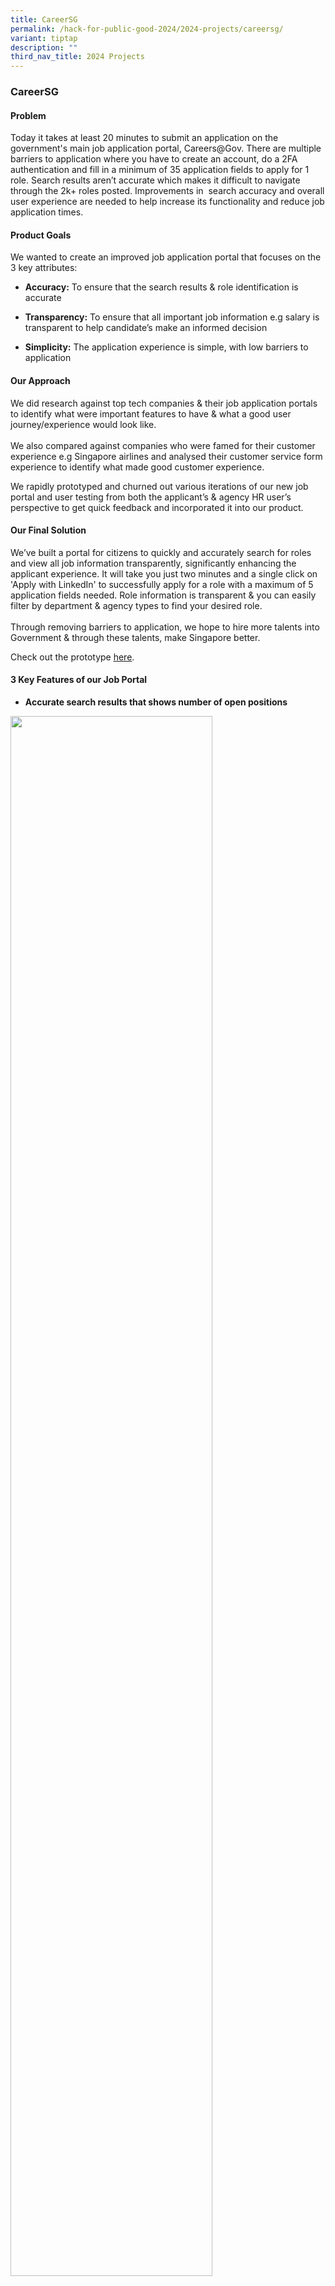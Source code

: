 ```yaml
---
title: CareerSG
permalink: /hack-for-public-good-2024/2024-projects/careersg/
variant: tiptap
description: ""
third_nav_title: 2024 Projects
---
```

<h3>CareerSG</h3>
<h4>Problem</h4>
<p>Today it takes at least 20 minutes to submit an application on the government's
main job application portal, Careers@Gov. There are multiple barriers to
application where you have to create an account, do a 2FA authentication
and fill in a minimum of 35 application fields to apply for 1 role. Search
results aren’t accurate which makes it difficult to navigate through the
2k+ roles posted. Improvements in&nbsp; search accuracy and overall user
experience are needed to help increase its functionality and reduce job
application times.</p>
<h4>Product Goals</h4>
<p>We wanted to create an improved job application portal that focuses on
the 3 key attributes:</p>
<ul>
<li>
<p><strong>Accuracy:</strong> To ensure that the search results &amp; role
identification is accurate</p>
</li>
<li>
<p><strong>Transparency:</strong> To ensure that all important job information
e.g salary is transparent to help candidate’s make an informed decision</p>
</li>
<li>
<p><strong>Simplicity:</strong> The application experience is simple, with
low barriers to application</p>
</li>
</ul>
<h4>Our Approach</h4>
<p>We did research against top tech companies &amp; their job application
portals to identify what were important features to have &amp; what a good
user journey/experience would look like.
<br>
<br>We also compared against companies who were famed for their customer experience
e.g Singapore airlines and analysed their customer service form experience
to identify what made good customer experience.</p>
<p>We rapidly prototyped and churned out various iterations of our new job
portal and user testing from both the applicant’s &amp; agency HR user’s
perspective to get quick feedback and incorporated it into our product.</p>
<h4>Our Final Solution</h4>
<p>We’ve built a portal for citizens to quickly and accurately search for
roles and view all job information transparently, significantly enhancing
the applicant experience. It will take you just two minutes and a single
click on 'Apply with LinkedIn' to successfully apply for a role with a
maximum of 5 application fields needed. Role information is transparent
&amp; you can easily filter by department &amp; agency types to find your
desired role.
<br>
<br>Through removing barriers to application, we hope to hire more talents
into Government &amp; through these talents, make Singapore better.</p>
<p>Check out the prototype <a href="https://careers.hack.gov.sg/" rel="noopener noreferrer nofollow" target="_blank"><u>here</u></a>.</p>
<h4>3 Key Features of our Job Portal</h4>
<ul data-tight="true" class="tight">
<li>
<p><strong>Accurate search results that shows number of open positions</strong>
</p>
</li>
</ul>
<div class="isomer-image-wrapper">
<img style="width: 80%;" height="auto" width="100%" alt="" src="/images/Screenshot_2024_02_20_at_11_30_39_AM.png">
</div>
<ul data-tight="true" class="tight">
<li>
<p><strong>Transparent Job information displayed: Role type, salary range and role open duration to help candidates make an informed decision</strong>
</p>
</li>
</ul>
<div class="isomer-image-wrapper">
<img style="width: 100%" height="auto" width="100%" alt="" src="/images/Screenshot_2024_02_20_at_11_31_24_AM.png">
</div>
<ul data-tight="true" class="tight">
<li>
<p><strong>&nbsp;Streamlined application experience: Only 5 essential fields needed, ‘one-click Apply with LinkedIn’ functionality</strong>
</p>
<div class="isomer-image-wrapper">
<img style="width: 80%;" height="auto" width="100%" alt="" src="/images/Screenshot_2024_02_20_at_11_34_03_AM.png">
</div>
</li>
</ul>
<p>Check out the difference in a candidate’s application experience!&nbsp;
<br><strong>Current Careers @ Gov job portal</strong>
</p>
<div class="iframe-wrapper">
<iframe height="315" width="560" allowfullscreen="true" frameborder="0" src="https://www.youtube.com/embed/gQVfwz7Q9XE?si=jWgXABghkxT-Iri6"></iframe>
</div>
<p><strong>Our CareerSG Prototype</strong>
</p>
<div class="iframe-wrapper">
<iframe height="315" width="560" allowfullscreen="true" frameborder="0" src="https://www.youtube.com/embed/gQVfwz7Q9XE?si=4YbvHec8Yiwc8jl8&amp;start=132"></iframe>
</div>
<h4>Our Rollout Plan</h4>
<p>We’ve sought approval from the Public Service Division (PSD) to trial
the new job portal and backend applicant tracking system with a pilot group
of 6 agencies (SNDGO, DOTC, IMDA, NLB, ESTL &amp; PSD).&nbsp;</p>
<p>From Demo day, 5 more agencies have expressed interest (MOF, PIC, SportSG,
NCSS &amp; GovTech).</p>
<p>For the next phase, we will be expanding the pilot to these 5 agencies
+ exploring onboarding MOE &amp; MHA, who have legacy based Recruiting
processes onto the new platform.
<br>
<br>The goal is to A/B pilot trial with these agencies to list their roles
onto our new platform whilst keeping their current postings on Careers@Gov
and to compare key metrics
<br>- Application rates
<br>- Application conversion rates
<br>- Application drop off rates
<br>- Candidate application satisfaction
<br>- Agency user satisfaction</p>
<h4>Team</h4>
<p>CareerSG was built by a multidisciplinary team of engineers, HR, designers
&amp; policy officers</p>
<div class="isomer-image-wrapper">
<img style="width: 100%" height="auto" width="100%" alt="" src="/images/careersgteam.jpeg">
</div>
<p>Left to right: Yuanruo Liang, Chin Yao Gan, Richard Yak, Sarah Salim,
Clifford Teo, Dawn Hu</p>
<h4>Demo Day</h4>
<div class="isomer-image-wrapper">
<img style="width: 80%;" height="auto" width="100%" alt="" src="/images/Demo_Day_2024__233___1_.jpg">
</div>
<p></p>
<div class="isomer-image-wrapper">
<img style="width: 80%;" height="auto" width="100%" alt="" src="/images/Demo_Day_2024__234___1_.jpg">
</div>
<p></p>
<div class="isomer-image-wrapper">
<img style="width: 80%;" height="auto" width="100%" alt="" src="/images/Demo_Day_2024__236___1_.jpg">
</div>
<p></p>
<div class="isomer-image-wrapper">
<img style="width: 80%;" height="auto" width="100%" alt="" src="/images/Demo_Day_2024__76___1_.jpg">
</div>
<p></p>
<div class="isomer-image-wrapper">
<img style="width: 80%;" height="auto" width="100%" alt="" src="/images/Demo_Day_2024__237___1_.jpg">
</div>
<p></p>
<div class="isomer-image-wrapper">
<img style="width: 80%;" height="auto" width="100%" alt="" src="/images/image.jpg">
</div>
<p></p>
<p></p>